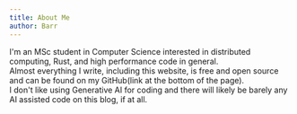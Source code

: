 ```yaml
---
title: About Me
author: Barr
---
```

I'm an MSc student in Computer Science interested in distributed computing, Rust, and high performance code in general.  
Almost everything I write, including this website, is free and open source and can be found on my GitHub(link at the bottom of the page).  
I don't like using Generative AI for coding and there will likely be barely any AI assisted code on this blog, if at all.
